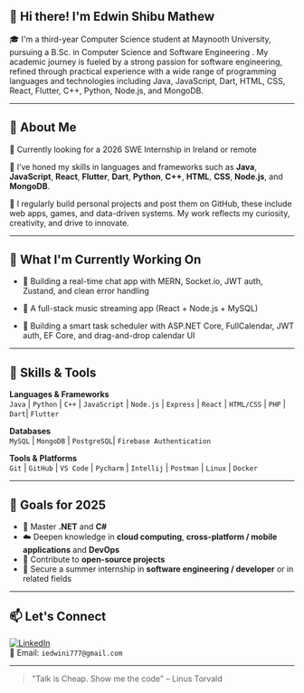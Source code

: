 ## 👋 Hi there! I'm Edwin Shibu Mathew

🎓 I'm a third-year Computer Science student at Maynooth University, pursuing a B.Sc. in Computer Science and Software Engineering . My academic journey is fueled by a strong passion for software engineering, refined through practical experience with a wide range of programming languages and technologies including Java, JavaScript, Dart, HTML, CSS, React, Flutter, C++, Python, Node.js, and MongoDB.

---

## 💼 About Me

🔹 Currently looking for a 2026 SWE Internship in Ireland or remote

🔹 I’ve honed my skills in languages and frameworks such as **Java**, **JavaScript**, **React**, **Flutter**, **Dart**, **Python**, **C++**, **HTML**, **CSS**, **Node.js**, and **MongoDB**.

🔹 I regularly build personal projects and post them on GitHub, these include web apps, games, and data-driven systems. My work reflects my curiosity, creativity, and drive to innovate.

---

## 🚀 What I'm Currently Working On

- 💬 Building a real-time chat app with MERN, Socket.io, JWT auth, Zustand, and clean error handling
  
- 🎵 A full-stack music streaming app (React + Node.js + MySQL)

- 📅 Building a smart task scheduler with ASP.NET Core, FullCalendar, JWT auth, EF Core, and drag-and-drop calendar UI

---

## 🧠 Skills & Tools

**Languages & Frameworks**  
`Java` | `Python` | `C++` | `JavaScript` | `Node.js` | `Express` | `React` | `HTML/CSS` | `PHP` | `Dart`| `Flutter`

**Databases**  
`MySQL` | `MongoDB` | `PostgreSQL`| `Firebase Authentication`

**Tools & Platforms**  
`Git` | `GitHub` | `VS Code` | `Pycharm` | `Intellij` | `Postman` | `Linux` | `Docker`

---

## 🌱 Goals for 2025

- 🔧 Master **.NET** and **C#**
- ☁️ Deepen knowledge in **cloud computing**, **cross-platform / mobile applications**  and **DevOps**
- 🧩 Contribute to **open-source projects**
- 💼 Secure a summer internship in **software engineering / developer** or in related fields

---

## 📫 Let's Connect

[![LinkedIn](https://img.shields.io/badge/LinkedIn-blue?style=flat&logo=linkedin&logoColor=white)](https://www.linkedin.com/in/edwin-shibu-mathew/)  
📧 Email: `iedwini777@gmail.com`

---

> "Talk is Cheap. Show me the code" – Linus Torvald


<!--
**EdwinShibuMathew/EdwinShibuMathew** is a ✨ _special_ ✨ repository because its `README.md` (this file) appears on your GitHub profile.

Here are some ideas to get you started:

- 🔭 I’m currently working on ...
- 🌱 I’m currently learning ...
- 👯 I’m looking to collaborate on ...
- 🤔 I’m looking for help with ...
- 💬 Ask me about ...
- 📫 How to reach me: ...
- 😄 Pronouns: ...
- ⚡ Fun fact: ...
-->
